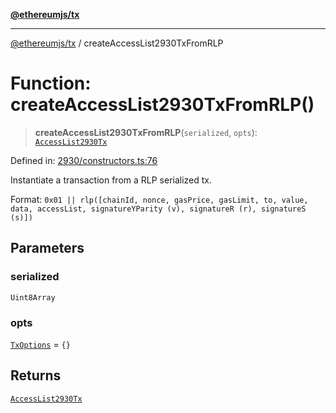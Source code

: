 [**@ethereumjs/tx**](../README.md)

***

[@ethereumjs/tx](../README.md) / createAccessList2930TxFromRLP

# Function: createAccessList2930TxFromRLP()

> **createAccessList2930TxFromRLP**(`serialized`, `opts`): [`AccessList2930Tx`](../classes/AccessList2930Tx.md)

Defined in: [2930/constructors.ts:76](https://github.com/ethereumjs/ethereumjs-monorepo/blob/master/packages/tx/src/2930/constructors.ts#L76)

Instantiate a transaction from a RLP serialized tx.

Format: `0x01 || rlp([chainId, nonce, gasPrice, gasLimit, to, value, data, accessList,
signatureYParity (v), signatureR (r), signatureS (s)])`

## Parameters

### serialized

`Uint8Array`

### opts

[`TxOptions`](../interfaces/TxOptions.md) = `{}`

## Returns

[`AccessList2930Tx`](../classes/AccessList2930Tx.md)
